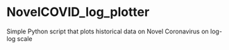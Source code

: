 # NovelCOVID_log_plotter
Simple Python script that plots historical data on Novel Coronavirus on log-log scale
